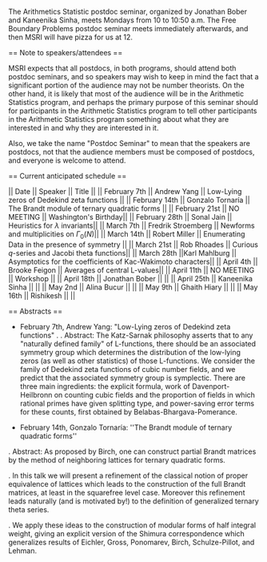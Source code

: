 The Arithmetics Statistic postdoc seminar, organized by Jonathan Bober and Kaneenika Sinha, meets Mondays
from 10 to 10:50 a.m. The Free Boundary Problems postdoc seminar meets immediately afterwards, and then
MSRI will have pizza for us at 12.

== Note to speakers/attendees ==

MSRI expects that all postdocs, in both programs, should attend both
postdoc seminars, and so speakers may wish to keep in mind the fact that
a significant portion of the audience may not be number theorists. On
the other hand, it is likely that most of the audience will be in the
Arithmetic Statistics program, and perhaps the primary purpose of this
seminar should for participants in the Arithmetic Statistics program to
tell other participants in the Arithmetic Statistics program something
about what they are interested in and why they are interested in it.

Also, we take the name "Postdoc Seminar" to mean that the speakers are
postdocs, not that the audience members must be composed of postdocs, and
everyone is welcome to attend.


== Current anticipated schedule ==


|| Date || Speaker || Title ||
|| February 7th     || Andrew Yang           || Low-Lying zeros of Dedekind zeta functions ||
|| February 14th    || Gonzalo Tornaría      || The Brandt module of ternary quadratic forms ||
|| February 21st    || NO MEETING            || Washington's Birthday||
|| February 28th    || Sonal Jain            || Heuristics for $\lambda$ invariants||
|| March 7th        || Fredrik Stroemberg    || Newforms and multiplicities on $\Gamma_0(N)$||
|| March 14th       || Robert Miller         || Enumerating Data in the presence of symmetry ||
|| March 21st       || Rob Rhoades || Curious $q$-series and Jacobi theta functions||
|| March 28th       ||Karl Mahlburg || Asymptotics for the coefficients of Kac-Wakimoto characters||
|| April 4th        || Brooke Feigon || Averages of central L-values||
|| April 11th       || NO MEETING || Workshop ||
|| April 18th       || Jonathan Bober || ||
|| April 25th       || Kaneenika Sinha || ||
|| May 2nd          || Alina Bucur || ||
|| May 9th          || Ghaith Hiary || ||
|| May 16th         || Rishikesh || ||


== Abstracts ==

 * February 7th, Andrew Yang: "Low-Lying zeros of Dedekind zeta functions"
 .
 . Abstract: The Katz-Sarnak philosophy asserts that to any "naturally defined family" of L-functions, there should be an associated symmetry group which determines the distribution of the low-lying zeros (as well as other statistics) of those L-functions.  We consider the family of Dedekind zeta functions of cubic number fields, and we predict that the associated symmetry group is symplectic.  There are three main ingredients: the explicit formula, work of Davenport-Heilbronn on counting cubic fields and the proportion of fields in which rational primes have given splitting type, and power-saving error terms for these counts, first obtained by Belabas-Bhargava-Pomerance.

 * February 14th, Gonzalo Tornaría: ''The Brandt module of ternary quadratic forms''

 . Abstract: As proposed by Birch, one can construct partial Brandt matrices by the method of neighboring lattices for ternary quadratic forms.

 .  In this talk we will present a refinement of the classical notion of proper equivalence of lattices which leads to the construction of the full Brandt matrices, at least in the squarefree level case. Moreover this refinement leads naturally (and is motivated by!) to the definition of generalized ternary theta series.

 .  We apply these ideas to the construction of modular forms of half integral weight, giving an explicit version of the Shimura correspondence which generalizes results of Eichler, Gross, Ponomarev, Birch, Schulze-Pillot, and Lehman.
